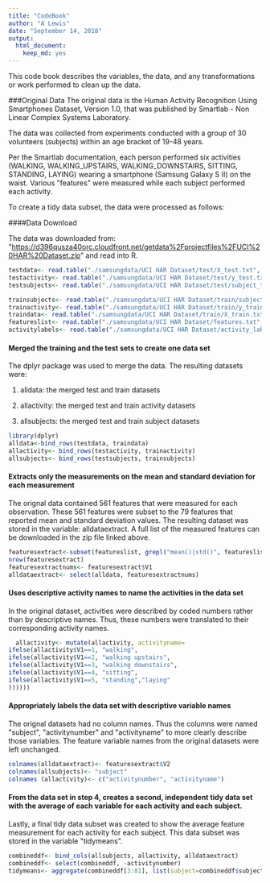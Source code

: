 ```yaml
---
title: "CodeBook"
author: "A Lewis"
date: "September 14, 2018"
output: 
  html_document: 
    keep_md: yes
---
```



This code book describes the variables, the data, and any transformations or work performed to clean up the data. 

###Original Data
The original data is the Human Activity Recognition Using Smartphones Dataset, Version 1.0, that was published by Smartlab - Non Linear Complex Systems Laboratory. 

The data was collected from experiments conducted with a group of 30 volunteers (subjects) within an age bracket of 19-48 years. 

Per the Smartlab documentation, each person performed six activities (WALKING, WALKING_UPSTAIRS, WALKING_DOWNSTAIRS, SITTING, STANDING, LAYING) wearing a smartphone (Samsung Galaxy S II) on the waist. Various "features" were measured while each subject performed each activity. 

To create a tidy data subset, the data were processed as follows:

####Data Download

The data was downloaded from: "https://d396qusza40orc.cloudfront.net/getdata%2Fprojectfiles%2FUCI%20HAR%20Dataset.zip"
and read into R. 

```r
testdata<- read.table("./samsungdata/UCI HAR Dataset/test/X_test.txt", header=FALSE)
testactivity<- read.table("./samsungdata/UCI HAR Dataset/test/y_test.txt", header=FALSE)
testsubjects<- read.table("./samsungdata/UCI HAR Dataset/test/subject_test.txt", header=FALSE)

trainsubjects<- read.table("./samsungdata/UCI HAR Dataset/train/subject_train.txt", header=FALSE)
trainactivity<- read.table("./samsungdata/UCI HAR Dataset/train/y_train.txt", header=FALSE)
traindata<- read.table("./samsungdata/UCI HAR Dataset/train/X_train.txt", header=FALSE)
featureslist<- read.table("./samsungdata/UCI HAR Dataset/features.txt", header=FALSE)
activitylabels<- read.table("./samsungdata/UCI HAR Dataset/activity_labels.txt", header=FALSE)
```
#### Merged the training and the test sets to create one data set
The dplyr package was used to merge the data. The resulting datasets were:

1. alldata: the merged test and train datasets

2. allactivity: the merged test and train activity datasets

3. allsubjects: the merged test and train subject datasets

```r
library(dplyr)
alldata<-bind_rows(testdata, traindata)
allactivity<- bind_rows(testactivity, trainactivity)
allsubjects<- bind_rows(testsubjects, trainsubjects)
```
#### Extracts only the measurements on the mean and standard deviation for each measurement
The orignal data contained 561 features that were measured for each observation. These 561 features were subset to the 79 features that reported mean and standard deviation values. 
The resulting dataset was stored in the variable: alldataextract.
A full list of the measured features can be downloaded in the zip file linked above. 


```r
featuresextract<-subset(featureslist, grepl("mean()|std()", featureslist$V2))
nrow(featuresextract)
featuresextractnums<- featuresextract$V1
alldataextract<- select(alldata, featuresextractnums)
```
#### Uses descriptive activity names to name the activities in the data set
 In the original dataset, activities were described by coded numbers rather than by descriptive names. Thus, these numbers were translated to their corresponding activity names. 
 

```r
  allactivity<- mutate(allactivity, activityname=
ifelse(allactivity$V1==1, "walking",
ifelse(allactivity$V1==2, "walking upstairs",
ifelse(allactivity$V1==3, "walking downstairs",
ifelse(allactivity$V1==4, "sitting", 
ifelse(allactivity$V1==5, "standing","laying"
))))))
```
#### Appropriately labels the data set with descriptive variable names
The orignal datasets had no column names. Thus the columns were named "subject", "activitynumber" and "activityname" to more clearly describe those variables. The feature variable names from the original datasets were left unchanged. 

```r
colnames(alldataextract)<- featuresextract$V2
colnames(allsubjects)<- "subject"
colnames (allactivity)<- c("activitynumber", "activityname")
```
#### From the data set in step 4, creates a second, independent tidy data set with the average of each variable for each activity and each subject.
Lastly, a final tidy data subset was created to show the average feature measurement for each activity for each subject. This data subset was stored in the variable "tidymeans".

```r
combineddf<- bind_cols(allsubjects, allactivity, alldataextract)
combineddf<- select(combineddf, -activitynumber)
tidymeans<- aggregate(combineddf[3:81], list(subject=combineddf$subject, activityname=combineddf$activityname), mean)
```
